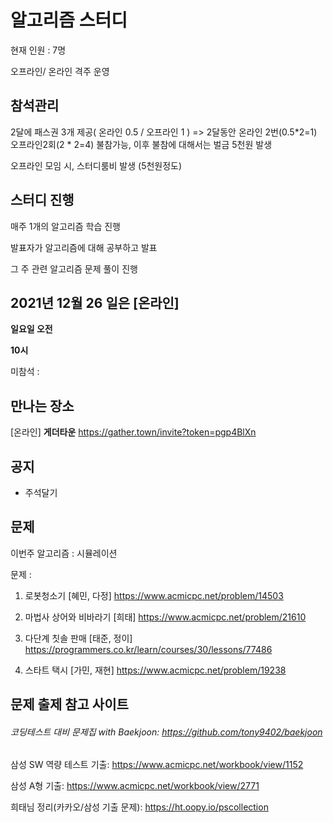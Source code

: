 # 알고리즘 스터디

현재 인원 : 7명

오프라인/ 온라인 격주 운영

## __참석관리__

2달에 패스권 3개 제공( 온라인 0.5 / 오프라인 1 ) => 2달동안 온라인 2번(0.5*2=1) 오프라인2회(2 * 2=4) 불참가능, 이후 불참에 대해서는 벌금 5천원 발생

오프라인 모임 시, 스터디룸비 발생 (5천원정도)



## __스터디 진행__

매주 1개의 알고리즘 학습 진행

발표자가 알고리즘에 대해 공부하고 발표

그 주 관련 알고리즘 문제 풀이 진행




## 2021년 12월 26 일은 [온라인]

__일요일 오전__

__10시__

미참석 : 




## 만나는 장소

[온라인] __게더타운__
https://gather.town/invite?token=pgp4BlXn



## 공지

- 주석달기

  


## 문제

이번주 알고리즘 : 시뮬레이션

문제 : 

1. 로봇청소기 [혜민, 다정]
https://www.acmicpc.net/problem/14503  
    
  
2. 마법사 상어와 비바라기 [희태]
https://www.acmicpc.net/problem/21610
    

3. 다단계 칫솔 판매 [태준, 정이]
https://programmers.co.kr/learn/courses/30/lessons/77486
   

4. 스타트 택시 [가민, 재현]
https://www.acmicpc.net/problem/19238

   

## 문제 출제 참고 사이트 
###### 코딩테스트 대비 문제집 with Baekjoon: https://github.com/tony9402/baekjoon

삼성 SW 역량 테스트 기출: https://www.acmicpc.net/workbook/view/1152

삼성 A형 기출: https://www.acmicpc.net/workbook/view/2771

희태님 정리(카카오/삼성 기출 문제): https://ht.oopy.io/pscollection


